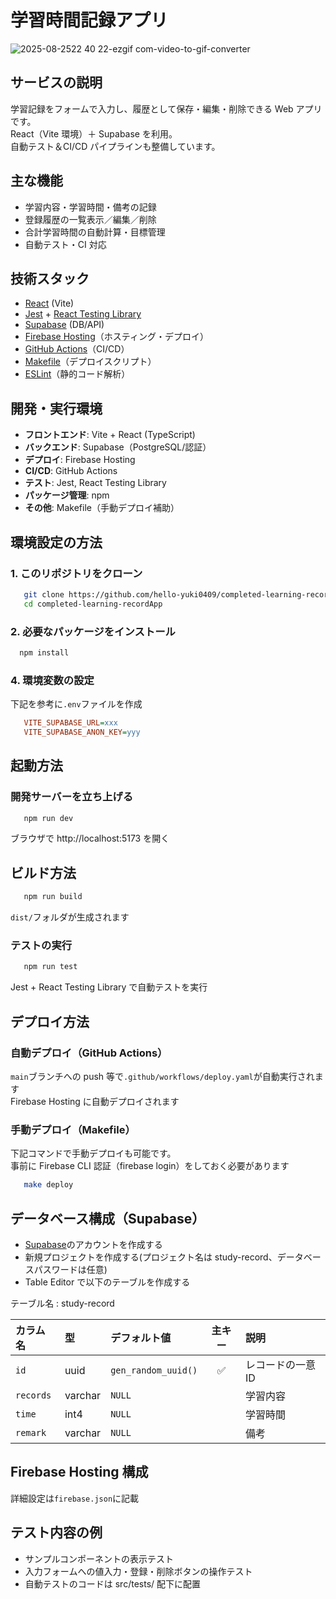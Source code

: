 # 学習時間記録アプリ

![2025-08-2522 40 22-ezgif com-video-to-gif-converter](https://github.com/user-attachments/assets/e6d104cf-32ec-4e06-8037-4397167cd556)

## サービスの説明

学習記録をフォームで入力し、履歴として保存・編集・削除できる Web アプリです。  
React（Vite 環境）＋ Supabase を利用。  
自動テスト＆CI/CD パイプラインも整備しています。

## 主な機能

- 学習内容・学習時間・備考の記録
- 登録履歴の一覧表示／編集／削除
- 合計学習時間の自動計算・目標管理
- 自動テスト・CI 対応

## 技術スタック

- [React](https://react.dev/) (Vite)
- [Jest](https://jestjs.io/) + [React Testing Library](https://testing-library.com/)
- [Supabase](https://supabase.com/) (DB/API)
- [Firebase Hosting](https://firebase.google.com/?hl=ja)（ホスティング・デプロイ）
- [GitHub Actions](https://docs.github.com/ja/actions)（CI/CD）
- [Makefile](https://www.gnu.org/software/make/manual/make.html)（デプロイスクリプト）
- [ESLint](https://eslint.org/)（静的コード解析）

## 開発・実行環境

- **フロントエンド**: Vite + React (TypeScript)
- **バックエンド**: Supabase（PostgreSQL/認証）
- **デプロイ**: Firebase Hosting
- **CI/CD**: GitHub Actions
- **テスト**: Jest, React Testing Library
- **パッケージ管理**: npm
- **その他**: Makefile（手動デプロイ補助）

## 環境設定の方法

### 1. このリポジトリをクローン

```bash
   git clone https://github.com/hello-yuki0409/completed-learning-recordApp
   cd completed-learning-recordApp
```

### 2. 必要なパッケージをインストール

```bash
  npm install
```

### 4. 環境変数の設定

下記を参考に`.env`ファイルを作成

```ini
   VITE_SUPABASE_URL=xxx
   VITE_SUPABASE_ANON_KEY=yyy
```

## 起動方法

### 開発サーバーを立ち上げる

```bash
   npm run dev
```

ブラウザで http://localhost:5173 を開く

## ビルド方法

```bash
   npm run build
```

`dist/`フォルダが生成されます

### テストの実行

```bash
   npm run test
```

Jest + React Testing Library で自動テストを実行

## デプロイ方法

### 自動デプロイ（GitHub Actions）

`main`ブランチへの push 等で`.github/workflows/deploy.yaml`が自動実行されます<br>
Firebase Hosting に自動デプロイされます

### 手動デプロイ（Makefile）

下記コマンドで手動デプロイも可能です。<br>
事前に Firebase CLI 認証（firebase login）をしておく必要があります

```bash
   make deploy
```

## データベース構成（Supabase）

- [Supabase](https://supabase.com/)のアカウントを作成する
- 新規プロジェクトを作成する(プロジェクト名は study-record、データベースパスワードは任意)
- Table Editor で以下のテーブルを作成する

テーブル名 : study-record

| カラム名  | 型      | デフォルト値        | 主キー | 説明              |
| :-------- | :------ | :------------------ | :----: | :---------------- |
| `id`      | uuid    | `gen_random_uuid()` |   ✅   | レコードの一意 ID |
| `records` | varchar | `NULL`              |        | 学習内容          |
| `time`    | int4    | `NULL`              |        | 学習時間          |
| `remark`  | varchar | `NULL`              |        | 備考              |

## Firebase Hosting 構成

詳細設定は`firebase.json`に記載

## テスト内容の例

- サンプルコンポーネントの表示テスト
- 入力フォームへの値入力・登録・削除ボタンの操作テスト
- 自動テストのコードは src/tests/ 配下に配置
